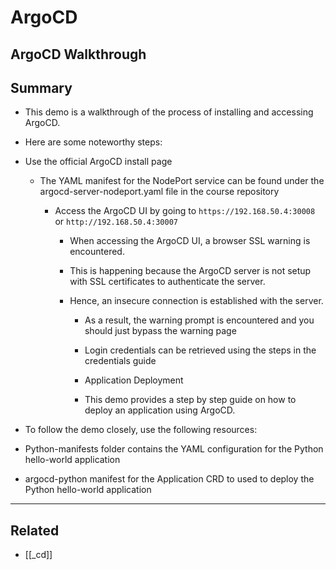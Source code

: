 # ArgoCD

## ArgoCD Walkthrough

## Summary

- This demo is a walkthrough of the process of installing and accessing ArgoCD.

- Here are some noteworthy steps:

- Use the official ArgoCD install page

  - The YAML manifest for the NodePort service can be found under the argocd-server-nodeport.yaml file in the course repository

    - Access the ArgoCD UI by going to `https://192.168.50.4:30008` or `http://192.168.50.4:30007`

      - When accessing the ArgoCD UI, a browser SSL warning is encountered.
      - This is happening because the ArgoCD server is not setup with SSL certificates to authenticate the server.
      - Hence, an insecure connection is established with the server.

        - As a result, the warning prompt is encountered and you should just bypass the warning page

        - Login credentials can be retrieved using the steps in the credentials guide
        - Application Deployment
        - This demo provides a step by step guide on how to deploy an application using ArgoCD.

- To follow the demo closely, use the following resources:

- Python-manifests folder contains the YAML configuration for the Python hello-world application
- argocd-python manifest for the Application CRD to used to deploy the Python hello-world application

---

## Related

- [[_cd]]
